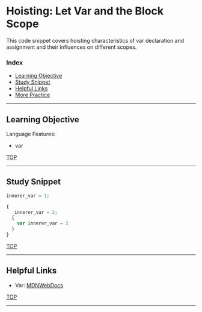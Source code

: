# Hoisting: Let Var and the Block Scope

This code snippet covers hoisting characteristics of var declaration and assignment and their influences on different scopes.

### Index
* [Learning Objective](#learning-objective)
* [Study Snippet](#study-snippet)
* [Helpful Links](#helpful-links)
* [More Practice](https://elewa-academy.github.io/12345-345)

___

## Learning Objective

Language Features:
* var 

[TOP](#index)

___
 
## Study Snippet

```js
innerer_var = 1;

{
   innerer_var = 2;
  {
    var innerer_var = 3
  }
}

```
[TOP](#index)

___

## Helpful Links
* Var: [MDNWebDocs](https://developer.mozilla.org/en-US/docs/Web/JavaScript/Reference/Statements/var)

[TOP](#index)



___
